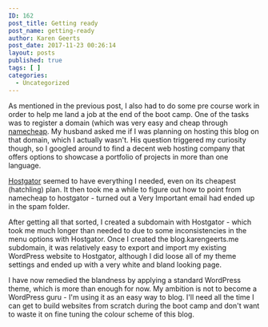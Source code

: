 ```yaml
---
ID: 162
post_title: Getting ready
post_name: getting-ready
author: Karen Geerts
post_date: 2017-11-23 00:26:14
layout: posts
published: true
tags: [ ]
categories:
  - Uncategorized
---
```

As mentioned in the previous post, I also had to do some pre course work in order to help me land a job at the end of the boot camp. One of the tasks was to register a domain (which was very easy and cheap through <a href="https://www.namecheap.com/">namecheap</a>. My husband asked me if I was planning on hosting this blog on that domain, which I actually wasn't. His question triggered my curiosity though, so I googled around to find a decent web hosting company that offers options to showcase a portfolio of projects in more than one language.
<!--more-->

<a href="https://www.hostgator.com/">Hostgator</a> seemed to have everything I needed, even on its cheapest (hatchling) plan. It then took me a while to figure out how to point from namecheap to hostgator - turned out a Very Important email had ended up in the spam folder.

After getting all that sorted, I created a subdomain with Hostgator - which took me much longer than needed to due to some inconsistencies in the menu options with Hostgator. Once I created the blog.karengeerts.me subdomain, it was relatively easy to export and import my existing WordPress website to Hostgator, although I did loose all of my theme settings and ended up with a very white and bland looking page.

I have now remedied the blandness by applying a standard WordPress theme, which is more than enough for now. My ambition is not to become a WordPress guru - I'm using it as an easy way to blog. I'll need all the time I can get to build websites from scratch during the boot camp and don't want to waste it on fine tuning the colour scheme of this blog.

&nbsp;